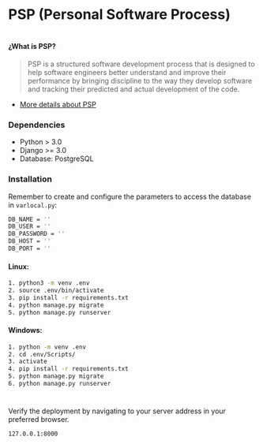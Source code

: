 # PSP (Personal Software Process) 
#
#### ¿What is PSP?

> PSP is a structured software development process that is designed to help software engineers better understand and improve their performance by bringing discipline to the way they develop software and tracking their predicted and actual development of the code.
* [More details about PSP]

### Dependencies
- Python > 3.0
- Django >= 3.0
- Database: PostgreSQL

### Installation

Remember to create and configure the parameters to access the database in ```varlocal.py```:

```sh
DB_NAME = ''
DB_USER = ''
DB_PASSWORD = ''
DB_HOST = ''
DB_PORT = ''
```

#### Linux:
```sh
1. python3 -m venv .env
2. source .env/bin/activate
3. pip install -r requirements.txt
4. python manage.py migrate
5. python manage.py runserver
```
#### Windows:
```sh
1. python -m venv .env
2. cd .env/Scripts/
3. activate
4. pip install -r requirements.txt
5. python manage.py migrate
6. python manage.py runserver
```
#
Verify the deployment by navigating to your server address in your preferred browser.

```sh
127.0.0.1:8000
```


   [More details about PSP]: <https://en.wikipedia.org/wiki/Personal_software_process>